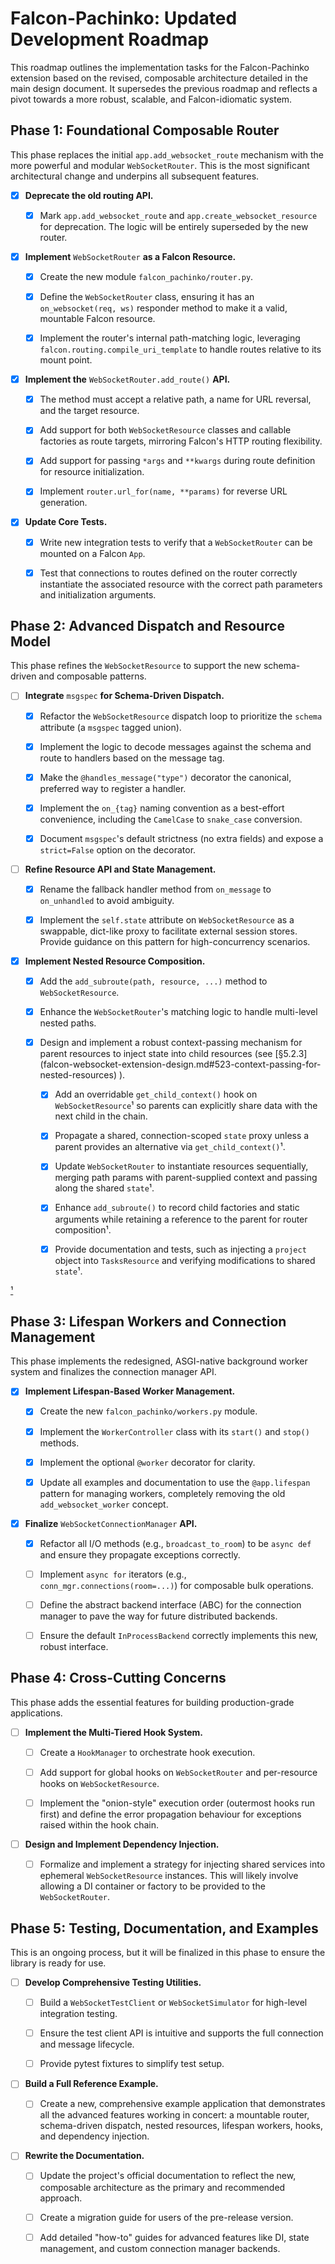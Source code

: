 # Falcon-Pachinko: Updated Development Roadmap

This roadmap outlines the implementation tasks for the Falcon-Pachinko
extension based on the revised, composable architecture detailed in the main
design document. It supersedes the previous roadmap and reflects a pivot
towards a more robust, scalable, and Falcon-idiomatic system.

## Phase 1: Foundational Composable Router

This phase replaces the initial `app.add_websocket_route` mechanism with the
more powerful and modular `WebSocketRouter`. This is the most significant
architectural change and underpins all subsequent features.

- [x] **Deprecate the old routing API.**

  - [x] Mark `app.add_websocket_route` and `app.create_websocket_resource` for
    deprecation. The logic will be entirely superseded by the new router.

- [x] **Implement** `WebSocketRouter` **as a Falcon Resource.**

  - [x] Create the new module `falcon_pachinko/router.py`.

  - [x] Define the `WebSocketRouter` class, ensuring it has an
    `on_websocket(req, ws)` responder method to make it a valid, mountable
    Falcon resource.

  - [x] Implement the router's internal path-matching logic, leveraging
    `falcon.routing.compile_uri_template` to handle routes relative to its
    mount point.

- [x] **Implement the** `WebSocketRouter.add_route()` **API.**

  - [x] The method must accept a relative path, a name for URL reversal, and the
    target resource.

  - [x] Add support for both `WebSocketResource` classes and callable factories
    as route targets, mirroring Falcon's HTTP routing flexibility.

  - [x] Add support for passing `*args` and `**kwargs` during route definition
    for resource initialization.

  - [x] Implement `router.url_for(name, **params)` for reverse URL generation.

- [x] **Update Core Tests.**

  - [x] Write new integration tests to verify that a `WebSocketRouter` can be
    mounted on a Falcon `App`.

  - [x] Test that connections to routes defined on the router correctly
    instantiate the associated resource with the correct path parameters and
    initialization arguments.

## Phase 2: Advanced Dispatch and Resource Model

This phase refines the `WebSocketResource` to support the new schema-driven and
composable patterns.

- [ ] **Integrate** `msgspec` **for Schema-Driven Dispatch.**

  - [x] Refactor the `WebSocketResource` dispatch loop to prioritize the
    `schema` attribute (a `msgspec` tagged union).

  - [x] Implement the logic to decode messages against the schema and route to
    handlers based on the message tag.

  - [x] Make the `@handles_message("type")` decorator the canonical, preferred
    way to register a handler.

  - [x] Implement the `on_{tag}` naming convention as a best-effort convenience,
    including the `CamelCase` to `snake_case` conversion.

  - [x] Document `msgspec`'s default strictness (no extra fields) and expose a
    `strict=False` option on the decorator.

- [ ] **Refine Resource API and State Management.**

  - [x] Rename the fallback handler method from `on_message` to `on_unhandled`
    to avoid ambiguity.

  - [x] Implement the `self.state` attribute on `WebSocketResource` as a
    swappable, dict-like proxy to facilitate external session stores. Provide
    guidance on this pattern for high-concurrency scenarios.

- [x] **Implement Nested Resource Composition.**

  - [x] Add the `add_subroute(path, resource, ...)` method to
    `WebSocketResource`.

  - [x] Enhance the `WebSocketRouter`'s matching logic to handle multi-level
    nested paths.

  - [x] Design and implement a robust context-passing mechanism for parent
    resources to inject state into child resources (see
    [§5.2.3](falcon-websocket-extension-design.md#523-context-passing-for- nested-resources)
     ).

    - [x] Add an overridable `get_child_context()` hook on
      `WebSocketResource`¹ so parents can explicitly share data with the next
      child in the chain.

    - [x] Propagate a shared, connection-scoped `state` proxy unless a parent
      provides an alternative via `get_child_context()`¹.

    - [x] Update `WebSocketRouter` to instantiate resources sequentially,
      merging path params with parent-supplied context and passing along the
      shared `state`¹.

    - [x] Enhance `add_subroute()` to record child factories and static
      arguments while retaining a reference to the parent for router
      composition¹.

    - [x] Provide documentation and tests, such as injecting a `project`
      object into `TasksResource` and verifying modifications to shared
      `state`¹.

[¹](falcon-websocket-extension-design.md#523-context-passing-for-nested-resources)

## Phase 3: Lifespan Workers and Connection Management

This phase implements the redesigned, ASGI-native background worker system and
finalizes the connection manager API.

- [x] **Implement Lifespan-Based Worker Management.**

  - [x] Create the new `falcon_pachinko/workers.py` module.

  - [x] Implement the `WorkerController` class with its `start()` and `stop()`
    methods.

  - [x] Implement the optional `@worker` decorator for clarity.

  - [x] Update all examples and documentation to use the `@app.lifespan` pattern
    for managing workers, completely removing the old `add_websocket_worker`
    concept.

- [x] **Finalize** `WebSocketConnectionManager` **API.**

  - [x] Refactor all I/O methods (e.g., `broadcast_to_room`) to be `async def`
    and ensure they propagate exceptions correctly.

  - [ ] Implement `async for` iterators (e.g., `conn_mgr.connections(room=...)`)
    for composable bulk operations.

  - [ ] Define the abstract backend interface (ABC) for the connection manager
    to pave the way for future distributed backends.

  - [ ] Ensure the default `InProcessBackend` correctly implements this new,
    robust interface.

## Phase 4: Cross-Cutting Concerns

This phase adds the essential features for building production-grade
applications.

- [ ] **Implement the Multi-Tiered Hook System.**

  - [ ] Create a `HookManager` to orchestrate hook execution.

  - [ ] Add support for global hooks on `WebSocketRouter` and per-resource hooks
    on `WebSocketResource`.

  - [ ] Implement the "onion-style" execution order (outermost hooks run first)
    and define the error propagation behaviour for exceptions raised within the
    hook chain.

- [ ] **Design and Implement Dependency Injection.**

  - [ ] Formalize and implement a strategy for injecting shared services into
    ephemeral `WebSocketResource` instances. This will likely involve allowing
    a DI container or factory to be provided to the `WebSocketRouter`.

## Phase 5: Testing, Documentation, and Examples

This is an ongoing process, but it will be finalized in this phase to ensure
the library is ready for use.

- [ ] **Develop Comprehensive Testing Utilities.**

  - [ ] Build a `WebSocketTestClient` or `WebSocketSimulator` for high-level
    integration testing.

  - [ ] Ensure the test client API is intuitive and supports the full connection
    and message lifecycle.

  - [ ] Provide pytest fixtures to simplify test setup.

- [ ] **Build a Full Reference Example.**

  - [ ] Create a new, comprehensive example application that demonstrates all
    the advanced features working in concert: a mountable router, schema-driven
    dispatch, nested resources, lifespan workers, hooks, and dependency
    injection.

- [ ] **Rewrite the Documentation.**

  - [ ] Update the project's official documentation to reflect the new,
    composable architecture as the primary and recommended approach.

  - [ ] Create a migration guide for users of the pre-release version.

  - [ ] Add detailed "how-to" guides for advanced features like DI, state
    management, and custom connection manager backends.
